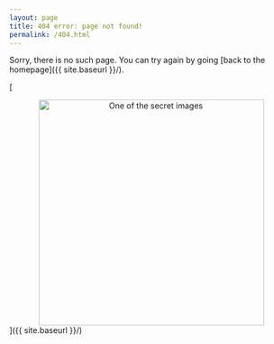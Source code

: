 ```yaml
---
layout: page
title: 404 error: page not found!
permalink: /404.html
---
```


Sorry, there is no such page. You can try again by going [back to the homepage]({{ site.baseurl }}/).

[<div style="text-align: center;"><img src="{{ site.baseurl }}/images/404.jpg" alt="One of the secret images" style="width: 400px;"/></div>]({{ site.baseurl }}/)
